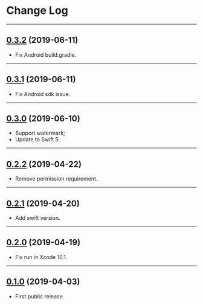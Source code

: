 # Change Log

-----

## [0.3.2](https://github.com/EFPub/ef_qrcode/releases/tag/0.3.2) (2019-06-11)

- Fix Android build.gradle.

---

## [0.3.1](https://github.com/EFPub/ef_qrcode/releases/tag/0.3.1) (2019-06-11)

- Fix Android sdk issue.

---

## [0.3.0](https://github.com/EFPub/ef_qrcode/releases/tag/0.3.0) (2019-06-10)

- Support watermark;
- Update to Swift 5.

---

## [0.2.2](https://github.com/EFPub/ef_qrcode/releases/tag/0.2.2) (2019-04-22)

- Remove permission requirement.

---

## [0.2.1](https://github.com/EFPub/ef_qrcode/releases/tag/0.2.1) (2019-04-20)

- Add swift version.

---

## [0.2.0](https://github.com/EFPub/ef_qrcode/releases/tag/0.2.0) (2019-04-19)

- Fix run in Xcode 10.1.

---

## [0.1.0](https://github.com/EFPub/ef_qrcode/releases/tag/0.1.0) (2019-04-03)

- First public release.